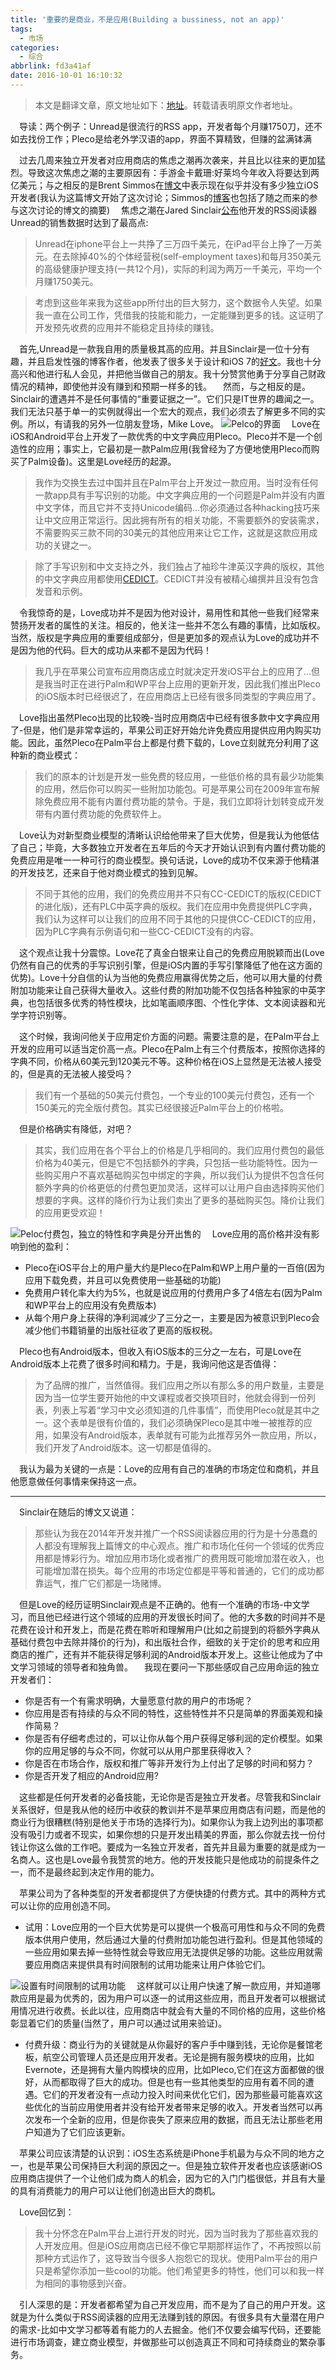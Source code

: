 ```yaml
---
title: '重要的是商业，不是应用(Building a bussiness, not an app)'
tags:
  - 市场
categories:
  - 综合
abbrlink: fd3a41af
date: 2016-10-01 16:10:32
---
```

> 本文是翻译文章，原文地址如下：[地址](https://stratechery.com/2014/pleco-building-business-just-app/)。转载请表明原文作者地址。

&emsp;导读：两个例子：Unread是很流行的RSS app，开发者每个月赚1750刀，还不如去找份工作；Pleco是给老外学汉语的app，界面不算精致，但赚的盆满钵满


&emsp;过去几周来独立开发者对应用商店的焦虑之潮再次袭来，并且比以往来的更加猛烈。导致这次焦虑之潮的主要原因有：手游金卡戴珊:好莱坞今年收入将要达到两亿美元；与之相反的是Brent Simmos在[博文](http://inessential.com/2014/07/25/who_at_the_table_is_an_indie_ios_develop)中表示现在似乎并没有多少独立iOS开发者(我认为这篇博文开始了这次讨论；Simmos的[博客](http://inessential.com/)也包括了随之而来的参与这次讨论的博文的摘要)
&emsp;焦虑之潮在Jared Sinclair[公布](http://blog.jaredsinclair.com/post/93118460565/a-candid-look-at-unreads-first-year)他开发的RSS阅读器Unread的销售数据时达到了最高点:
> Unread在iphone平台上一共挣了三万四千美元，在iPad平台上挣了一万美元。在去除掉40%的个体经营税(self-employment taxes)和每月350美元的高级健康护理支持(一共12个月)，实际的利润为两万一千美元，平均一个月赚1750美元。

>考虑到这些年来我为这些app所付出的巨大努力，这个数据令人失望。如果我一直在公司工作，凭借我的技能和能力，一定能赚到更多的钱。这证明了开发预先收费的应用并不能稳定且持续的赚钱。

&emsp;首先,Unread是一款我自用的质量极其高的应用。并且Sinclair是一位十分有趣，并且启发性强的博客作者，他发表了很多关于设计和iOS 7的[好文](http://blog.jaredsinclair.com/post/65778971101/form-follows-function-is-more-complicated-than-ios-7)。我也十分高兴和他进行私人会见，并把他当做自己的朋友。我十分赞赏他勇于分享自己财政情况的精神，即使他并没有赚到和预期一样多的钱。
&emsp;然而，与之相反的是。
&emsp;Sinclair的遭遇并不是任何事情的“重要证据之一”。它们只是IT世界的趣闻之一。我们无法只基于单一的实例就得出一个宏大的观点，我们必须去了解更多不同的实例。所以，有请我的另外一位朋友登场，Mike Love。
![Pelco的界面](http://7xrxif.com1.z0.glb.clouddn.com/2016101-business-pleco-phone.png)
&emsp;Love在iOS和Android平台上开发了一款优秀的中文字典应用Pleco。Pleco并不是一个创造性的应用；事实上，它最初是一款Palm应用(我曾经为了方便地使用Pleco而购买了Palm设备)。这里是Love经历的起源。

> 我作为交换生去过中国并且在Palm平台上开发过一款应用。当时没有任何一款app具有手写识别的功能。中文字典应用的一个问题是Palm并没有内置中文字体，而且它并不支持Unicode编码...你必须通过各种hacking技巧来让中文应用正常运行。因此拥有所有的相关功能，不需要额外的安装需求，不需要购买三款不同的30美元的其他应用来让它工作，这就是这款应用成功的关键之一。

> 除了手写识别和中文支持之外，我们独占了袖珍牛津英汉字典的版权，其他的中文字典应用都使用[CEDICT](https://en.wikipedia.org/wiki/CEDICT)。CEDICT并没有被精心编撰并且没有包含发音和示例。

&emsp;令我惊奇的是，Love成功并不是因为他对设计，易用性和其他一些我们经常来赞扬开发者的属性的关注。相反的，他关注一些并不怎么有趣的事情，比如版权。当然，版权是字典应用的重要组成部分，但是更加多的观点认为Love的成功并不是因为他的代码。巨大的成功从来都不是因为代码！

> 我几乎在苹果公司宣布应用商店成立时就决定开发iOS平台上的应用了...但是我当时正在进行Palm和WP平台上应用的更新开发，因此我们推出Pleco的iOS版本时已经很迟了，在应用商店上已经有很多同类型的字典应用了。

&emsp;Love指出虽然Pleco出现的比较晚-当时应用商店中已经有很多款中文字典应用了-但是，他们是非常幸运的，苹果公司正好开始允许免费应用提供应用内购买功能。因此，虽然Pleco在Palm平台上都是付费下载的，Love立刻就充分利用了这种新的商业模式：

> 我们的原本的计划是开发一些免费的轻应用，一些低价格的具有最少功能集的应用，然后你可以购买一些附加功能包。可是苹果公司在2009年宣布解除免费应用不能有内置付费功能的禁令。于是，我们立即将计划转变成开发带有内置付费功能的免费软件上。

&emsp;Love认为对新型商业模型的清晰认识给他带来了巨大优势，但是我认为他低估了自己；毕竟，大多数独立开发者在五年后的今天才开始认识到有内置付费功能的免费应用是唯一一种可行的商业模型。换句话说，Love的成功不仅来源于他精湛的开发技艺，还来自于他对商业模式的独到见解。

> 不同于其他的应用，我们的免费应用并不只有CC-CEDICT的版权(CEDICT的进化版)，还有PLC中英字典的版权。我们在应用中免费提供PLC字典，我们认为这样可以让我们的应用不同于其他的只提供CC-CEDICT的应用，因为PLC字典有示例语句和一些CC-CEDICT没有的内容。

&emsp;这个观点让我十分震惊。Love花了真金白银来让自己的免费应用脱颖而出(Love仍然有自己的优秀的手写识别引擎，但是iOS内置的手写引擎降低了他在这方面的优势)。Love十分自信的认为当他的免费应用赢得优势之后，他可以用大量的付费附加功能来让自己获得大量收入。这些付费的附加功能不仅包括各种独家的中英字典，也包括很多优秀的特性模块，比如笔画顺序图、个性化字体、文本阅读器和光学字符识别等。

&emsp;这个时候，我询问他关于应用定价方面的问题。需要注意的是，在Palm平台上开发的应用可以适当定价高一点。Pleco在Palm上有三个付费版本，按照你选择的字典不同，价格从60美元到120美元不等。这种价格在iOS上显然是无法被人接受的，但是真的无法被人接受吗？

> 我们有一个基础的50美元付费包，一个专业的100美元付费包，还有一个150美元的完全版付费包。其实已经很接近Palm平台上的价格啦。

&emsp;但是价格确实有降低，对吧？

> 其实，我们应用在各个平台上的价格是几乎相同的。我们应用付费包的最低价格为40美元，但是它不包括额外的字典，只包括一些功能特性。因为一些购买用户不喜欢基础购买包中绑定的字典，所以我们认为提供不包含任何额外字典的价格更低的付费包更加灵活，这样可以让用户自由选择购买他们想要的字典。这样的降价行为让我们卖出了更多的基础购买包。降价让我们的应用更受欢迎！

![Peloc付费包，独立的特性和字典是分开出售的](http://7xrxif.com1.z0.glb.clouddn.com/2016101-business-Pleco-pricing.png)
&emsp;Love应用的高价格并没有影响到他的盈利：
- Pleco在iOS平台上的用户量大约是Pleco在Palm和WP上用户量的一百倍(因为应用下载免费，并且可以免费使用一些基础的功能)
- 免费用户转化率大约为5%，也就是说应用的付费用户多了4倍左右(因为Palm和WP平台上的应用没有免费版本)
- 从每个用户身上获得的净利润减少了三分之一，主要是因为被意识到Pleco会减少他们书籍销量的出版社征收了更高的版权税。

&emsp;Pleco也有Android版本，但收入有iOS版本的三分之一左右，可是Love在Android版本上花费了很多时间和精力。于是，我询问他这是否值得：

> 为了品牌的推广，当然值得。我们应用之所以有那么多的用户数量，主要是因为当一位学生要开始他的中文课程或者交换项目时，他就会得到一份列表，列表上写着“学习中文必须知道的几件事情”，而使用Pleco就是其中之一。这个表单是很有价值的，我们必须确保Pleco是其中唯一被推荐的应用，如果没有Android版本，表单就有可能为此推荐另外一款应用，所以，我们开发了Android版本。这一切都是值得的。

&emsp;我认为最为关键的一点是：Love的应用有自己的准确的市场定位和商机，并且他愿意做任何事情来保持这一点。

---

&emsp;Sinclair在随后的博文又说道：

> 那些认为我在2014年开发并推广一个RSS阅读器应用的行为是十分愚蠢的人都没有理解我上篇博文的中心观点。推广和市场化任何一个领域的优秀应用都是博彩行为。增加应用市场化或者推广的费用既可能增加潜在收入，也可能增加潜在损失。每个应用的市场定位都是平等和普通的，它们的成功都靠运气，推广它们都是一场赌博。

&emsp;但是Love的经历证明Sinclair观点是不正确的。他有一个准确的市场-中文学习，而且他已经进行这个领域的应用的开发很长时间了。他的大多数的时间并不是花费在设计和开发上，而是花费在聆听和理解用户(比如之前提到的将额外字典从基础付费包中去除并降价的行为)，和出版社合作，细致的关于定价的思考和应用商店的推广，还有并不能获得足够利润的Android版本开发上。这些让他成为了中文学习领域的领导者和独角兽。
&emsp;我现在要问一下那些感叹自己应用命运的独立开发者们：
- 你是否有一个有需求明确，大量愿意付款的用户的市场呢？
- 你应用是否有持续的与众不同的特性，这些特性并不只是简单的界面美观和操作简易？
- 你是否有仔细考虑过的，可以让你从每个用户获得足够利润的定价模型。如果你的应用足够的与众不同，你就可以从用户那里获得收入？
- 你是否在市场合作，版权和推广等非开发行为上付出了足够的时间和努力？
- 你是否开发了相应的Android应用?

&emsp;这些都是任何开发者的必备技能，无论你是否是独立开发者。尽管我和Sinclair关系很好，但是我从他的经历中收获的教训并不是苹果应用商店有问题，而是他的商业行为很糟糕(特别是他关于市场的选择行为)。如果你认为我上边列出的事项都没有吸引力或者不现实，如果你想的只是开发出精美的界面，那么你就去找一份付钱让你这么做的工作吧。要成为一名独立开发者，首先并且最为重要的就是成为一名商人。这也是Love最令我赞赏的地方。他的开发技能只是他成功的前提条件之一，而不是最终起到决定作用的能力。

&emsp;苹果公司为了各种类型的开发者都提供了方便快捷的付费方式。其中的两种方式可以让你的应用创造不同。

- 试用：Love应用的一个巨大优势是可以提供一个极高可用性和与众不同的免费版本供用户使用，然后通过大量的付费附加功能包进行盈利。但是其他领域的一些应用如果去掉一些特性就会导致应用无法提供足够的功能。这些应用就需要应用商店来提供具有时间限制的试用功能来让用户体验它们。

![设置有时间限制的试用功能](http://7xrxif.com1.z0.glb.clouddn.com/2016101-business-windows-trial.png)
&emsp;这样就可以让用户快速了解一款应用，并知道哪款应用是最为优秀的，因为用户可以逐一的试用这些应用，而且开发者可以根据试用情况进行收费。长此以往，应用商店中就会有大量的不同价格的应用，这些价格彰显着它们的质量(当然了，用户可以通过试用来验证)。

- 付费升级：商业行为的关键就是从你最好的客户手中赚到钱，无论你是餐馆老板，航空公司管理人员还是应用开发者。无论是拥有服务模块的应用，比如Evernote，还是拥有大量内购模块的应用，比如Pleco,它们在这方面都做的很好，从而都取得了巨大的成功。但是也有一些其他类型的应用有着不同的遭遇。它们的开发者没有一点动力投入时间来优化它们，因为那些最可能喜欢这些优化的当前应用使用者并没有给开发者带来足够的收入。开发者当然可以再次发布一个全新的应用，但是你丧失了原来应用的数据，而且无法让那些老用户知道为了它们应该更新。

&emsp;苹果公司应该清楚的认识到：iOS生态系统是iPhone手机最为与众不同的地方之一，也是苹果公司保持巨大利润的原因之一。但是独立软件开发者也应该感谢iOS应用商店提供了一个让他们成为商人的机会，因为它的入门门槛很低，并且有大量的具有消费能力的用户可以让他们创造出巨大的商机。

&emsp;Love回忆到：

>  我十分怀念在Palm平台上进行开发的时光，因为当时我为了那些喜欢我的人开发应用。但是iOS应用商店已经不像它早期那样运作了，不再按照以前那种方式运作了，这导致当今很多人抱怨它的现状。使用Palm平台的用户只是希望你添加一些cool的功能。他们希望更多的特性，他们可以和我一样为相同的事物感到兴奋。

&emsp;引人深思的是：开发者都希望为自己开发应用，而不是为了自己的用户开发。这就是为什么类似于RSS阅读器的应用无法赚到钱的原因。有很多具有大量潜在用户的需求-比如中文学习都等着有能力的人去掘金。他们不仅要会编写代码，还要能进行市场调查，建立商业模型，并做那些可以创造真正不同和可持续商业的繁杂事务。

